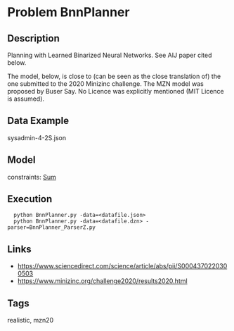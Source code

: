 # Problem BnnPlanner
## Description
Planning with Learned Binarized Neural Networks.
See AIJ paper cited below.

The model, below, is close to (can be seen as the close translation of) the one submitted to the 2020 Minizinc challenge.
The MZN model was proposed by Buser Say.
No Licence was explicitly mentioned (MIT Licence is assumed).

## Data Example
  sysadmin-4-2S.json

## Model
  constraints: [Sum](http://pycsp.org/documentation/constraints/Sum)

## Execution
```
  python BnnPlanner.py -data=<datafile.json>
  python BnnPlanner.py -data=<datafile.dzn> -parser=BnnPlanner_ParserZ.py
```

## Links
  - https://www.sciencedirect.com/science/article/abs/pii/S0004370220300503
  - https://www.minizinc.org/challenge2020/results2020.html

## Tags
  realistic, mzn20
